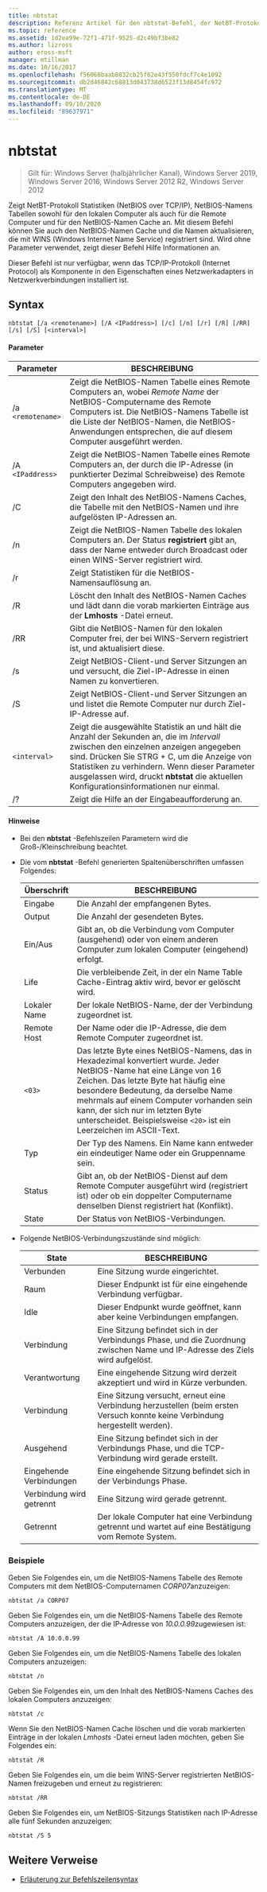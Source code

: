 ```yaml
---
title: nbtstat
description: Referenz Artikel für den nbtstat-Befehl, der NetBT-Protokoll Statistiken (NetBIOS over TCP/IP), NetBIOS-Namens Tabellen sowohl für den lokalen Computer als auch für die Remote Computer und den NetBIOS-Namen Cache anzeigt.
ms.topic: reference
ms.assetid: 1d2ea99e-72f1-471f-9525-d2c49bf3be82
ms.author: lizross
author: eross-msft
manager: mtillman
ms.date: 10/16/2017
ms.openlocfilehash: f56068baab8832cb25f62e43f550fdcf7c4e1092
ms.sourcegitcommit: db2d46842c68813d043738d6523f13d8454fc972
ms.translationtype: MT
ms.contentlocale: de-DE
ms.lasthandoff: 09/10/2020
ms.locfileid: "89637971"
---
```

# <a name="nbtstat"></a>nbtstat

> Gilt für: Windows Server (halbjährlicher Kanal), Windows Server 2019, Windows Server 2016, Windows Server 2012 R2, Windows Server 2012

Zeigt NetBT-Protokoll Statistiken (NetBIOS over TCP/IP), NetBIOS-Namens Tabellen sowohl für den lokalen Computer als auch für die Remote Computer und für den NetBIOS-Namen Cache an. Mit diesem Befehl können Sie auch den NetBIOS-Namen Cache und die Namen aktualisieren, die mit WINS (Windows Internet Name Service) registriert sind. Wird ohne Parameter verwendet, zeigt dieser Befehl Hilfe Informationen an.

Dieser Befehl ist nur verfügbar, wenn das TCP/IP-Protokoll (Internet Protocol) als Komponente in den Eigenschaften eines Netzwerkadapters in Netzwerkverbindungen installiert ist.

## <a name="syntax"></a>Syntax

```
nbtstat [/a <remotename>] [/A <IPaddress>] [/c] [/n] [/r] [/R] [/RR] [/s] [/S] [<interval>]
```

#### <a name="parameters"></a>Parameter

| Parameter | BESCHREIBUNG |
| --------- | ----------- |
| /a `<remotename>` | Zeigt die NetBIOS-Namen Tabelle eines Remote Computers an, wobei *Remote Name* der NetBIOS-Computername des Remote Computers ist. Die NetBIOS-Namens Tabelle ist die Liste der NetBIOS-Namen, die NetBIOS-Anwendungen entsprechen, die auf diesem Computer ausgeführt werden. |
| /A `<IPaddress>` | Zeigt die NetBIOS-Namen Tabelle eines Remote Computers an, der durch die IP-Adresse (in punktierter Dezimal Schreibweise) des Remote Computers angegeben wird. |
| /C | Zeigt den Inhalt des NetBIOS-Namens Caches, die Tabelle mit den NetBIOS-Namen und ihre aufgelösten IP-Adressen an. |
| /n | Zeigt die NetBIOS-Namen Tabelle des lokalen Computers an. Der Status **registriert** gibt an, dass der Name entweder durch Broadcast oder einen WINS-Server registriert wird. |
| /r | Zeigt Statistiken für die NetBIOS-Namensauflösung an. |
| /R | Löscht den Inhalt des NetBIOS-Namen Caches und lädt dann die vorab markierten Einträge aus der **Lmhosts** -Datei erneut. |
| /RR | Gibt die NetBIOS-Namen für den lokalen Computer frei, der bei WINS-Servern registriert ist, und aktualisiert diese. |
| /s | Zeigt NetBIOS-Client-und Server Sitzungen an und versucht, die Ziel-IP-Adresse in einen Namen zu konvertieren. |
| /S | Zeigt NetBIOS-Client-und Server Sitzungen an und listet die Remote Computer nur durch Ziel-IP-Adresse auf. |
| `<interval>` | Zeigt die ausgewählte Statistik an und hält die Anzahl der Sekunden an, die im *Intervall* zwischen den einzelnen anzeigen angegeben sind. Drücken Sie STRG + C, um die Anzeige von Statistiken zu verhindern. Wenn dieser Parameter ausgelassen wird, druckt **nbtstat** die aktuellen Konfigurationsinformationen nur einmal. |
| /? | Zeigt die Hilfe an der Eingabeaufforderung an. |

#### <a name="remarks"></a>Hinweise

- Bei den **nbtstat** -Befehlszeilen Parametern wird die Groß-/Kleinschreibung beachtet.

- Die vom **nbtstat** -Befehl generierten Spaltenüberschriften umfassen Folgendes:

    | Überschrift | BESCHREIBUNG |
    | ------- | ----------- |
    | Eingabe | Die Anzahl der empfangenen Bytes. |
    | Output | Die Anzahl der gesendeten Bytes. |
    | Ein/Aus | Gibt an, ob die Verbindung vom Computer (ausgehend) oder von einem anderen Computer zum lokalen Computer (eingehend) erfolgt. |
    | Life | Die verbleibende Zeit, in der ein Name Table Cache-Eintrag aktiv wird, bevor er gelöscht wird. |
    | Lokaler Name | Der lokale NetBIOS-Name, der der Verbindung zugeordnet ist. |
    | Remote Host | Der Name oder die IP-Adresse, die dem Remote Computer zugeordnet ist. |
    | `<03>` | Das letzte Byte eines NetBIOS-Namens, das in Hexadezimal konvertiert wurde. Jeder NetBIOS-Name hat eine Länge von 16 Zeichen. Das letzte Byte hat häufig eine besondere Bedeutung, da derselbe Name mehrmals auf einem Computer vorhanden sein kann, der sich nur im letzten Byte unterscheidet. Beispielsweise `<20>` ist ein Leerzeichen im ASCII-Text. |
    | Typ | Der Typ des Namens. Ein Name kann entweder ein eindeutiger Name oder ein Gruppenname sein. |
    | Status | Gibt an, ob der NetBIOS-Dienst auf dem Remote Computer ausgeführt wird (registriert ist) oder ob ein doppelter Computername denselben Dienst registriert hat (Konflikt). |
    | State | Der Status von NetBIOS-Verbindungen. |

- Folgende NetBIOS-Verbindungszustände sind möglich:

    | State | BESCHREIBUNG |
    | ------- | ----------- |
    | Verbunden | Eine Sitzung wurde eingerichtet. |
    | Raum | Dieser Endpunkt ist für eine eingehende Verbindung verfügbar. |
    | Idle | Dieser Endpunkt wurde geöffnet, kann aber keine Verbindungen empfangen. |
    | Verbindung | Eine Sitzung befindet sich in der Verbindungs Phase, und die Zuordnung zwischen Name und IP-Adresse des Ziels wird aufgelöst. |
    | Verantwortung | Eine eingehende Sitzung wird derzeit akzeptiert und wird in Kürze verbunden. |
    | Verbindung | Eine Sitzung versucht, erneut eine Verbindung herzustellen (beim ersten Versuch konnte keine Verbindung hergestellt werden). |
    | Ausgehend | Eine Sitzung befindet sich in der Verbindungs Phase, und die TCP-Verbindung wird gerade erstellt. |
    | Eingehende Verbindungen | Eine eingehende Sitzung befindet sich in der Verbindungs Phase. |
    | Verbindung wird getrennt | Eine Sitzung wird gerade getrennt. |
    | Getrennt | Der lokale Computer hat eine Verbindung getrennt und wartet auf eine Bestätigung vom Remote System. |

### <a name="examples"></a>Beispiele

Geben Sie Folgendes ein, um die NetBIOS-Namens Tabelle des Remote Computers mit dem NetBIOS-Computernamen *CORP07*anzuzeigen:

```
nbtstat /a CORP07
```

Geben Sie Folgendes ein, um die NetBIOS-Namens Tabelle des Remote Computers anzuzeigen, der die IP-Adresse von *10.0.0.99*zugewiesen ist:

```
nbtstat /A 10.0.0.99
```

Geben Sie Folgendes ein, um die NetBIOS-Namens Tabelle des lokalen Computers anzuzeigen:

```
nbtstat /n
```

Geben Sie Folgendes ein, um den Inhalt des NetBIOS-Namens Caches des lokalen Computers anzuzeigen:

```
nbtstat /c
```

Wenn Sie den NetBIOS-Namen Cache löschen und die vorab markierten Einträge in der lokalen *Lmhosts* -Datei erneut laden möchten, geben Sie Folgendes ein:

```
nbtstat /R
```

Geben Sie Folgendes ein, um die beim WINS-Server registrierten NetBIOS-Namen freizugeben und erneut zu registrieren:

```
nbtstat /RR
```

Geben Sie Folgendes ein, um NetBIOS-Sitzungs Statistiken nach IP-Adresse alle fünf Sekunden anzuzeigen:

```
nbtstat /S 5
```

## <a name="additional-references"></a>Weitere Verweise

- [Erläuterung zur Befehlszeilensyntax](command-line-syntax-key.md)
